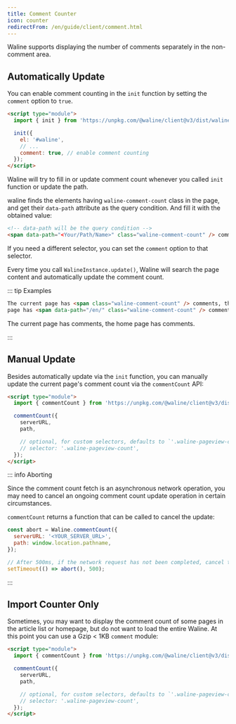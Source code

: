 ```yaml
---
title: Comment Counter
icon: counter
redirectFrom: /en/guide/client/comment.html
---
```


Waline supports displaying the number of comments separately in the non-comment area.

<!-- more -->

## Automatically Update

You can enable comment counting in the `init` function by setting the `comment` option to `true`.

```html
<script type="module">
  import { init } from 'https://unpkg.com/@waline/client@v3/dist/waline.js';

  init({
    el: '#waline',
    // ...
    comment: true, // enable comment counting
  });
</script>
```

Waline will try to fill in or update comment count whenever you called `init` function or update the path.

waline finds the elements having `waline-comment-count` class in the page, and get their `data-path` attribute as the query condition. And fill it with the obtained value:

```html
<!-- data-path will be the query condition -->
<span data-path="<Your/Path/Name>" class="waline-comment-count" /> comments
```

If you need a different selector, you can set the `comment` option to that selector.

Every time you call `WalineInstance.update()`, Waline will search the page content and automatically update the comment count.

::: tip Examples

```html
The current page has <span class="waline-comment-count" /> comments, the home
page has <span data-path="/en/" class="waline-comment-count" /> comments.
```

The current page has <span class="waline-comment-count" /> comments, the home
page has <span data-path="/en/" class="waline-comment-count" /> comments.

:::

## Manual Update

Besides automatically update via the `init` function, you can manually update the current page's comment count via the `commentCount` API:

```html
<script type="module">
  import { commentCount } from 'https://unpkg.com/@waline/client@v3/dist/comment.js';

  commentCount({
    serverURL,
    path,

    // optional, for custom selectors, defaults to `'.waline-pageview-count'`
    // selector: '.waline-pageview-count',
  });
</script>
```

::: info Aborting

Since the comment count fetch is an asynchronous network operation, you may need to cancel an ongoing comment count update operation in certain circumstances.

`commentCount` returns a function that can be called to cancel the update:

```js
const abort = Waline.commentCount({
  serverURL: '<YOUR_SERVER_URL>',
  path: window.location.pathname,
});

// After 500ms, if the network request has not been completed, cancel this operation
setTimeout(() => abort(), 500);
```

:::

## Import Counter Only

Sometimes, you may want to display the comment count of some pages in the article list or homepage, but do not want to load the entire Waline. At this point you can use a Gzip < 1KB `comment` module:

```html
<script type="module">
  import { commentCount } from 'https://unpkg.com/@waline/client@v3/dist/comment.js';

  commentCount({
    serverURL,
    path,

    // optional, for custom selectors, defaults to `'.waline-pageview-count'`
    // selector: '.waline-pageview-count',
  });
</script>
```

<script setup>
import { walineOptions } from '@source/.vuepress/client.ts'
import { commentCount } from '@waline/client/comment'
import { onMounted } from 'vue'
import { useRoute } from 'vuepress/client'

const { serverURL } = walineOptions
const route = useRoute()

onMounted(()=>{
  commentCount({
    serverURL: serverURL,
    path: route.path,
  })
})
</script>

